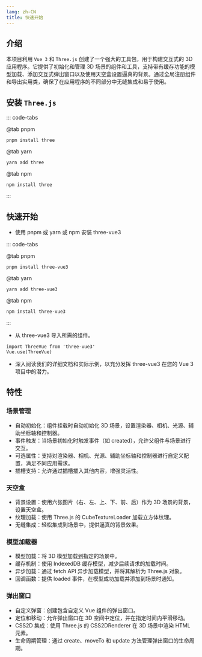 ```yaml
---
lang: zh-CN
title: 快速开始
---
```


## 介绍

本项目利用 `Vue 3` 和 `Three.js` 创建了一个强大的工具包，用于构建交互式的 3D 应用程序。它提供了初始化和管理 3D 场景的组件和工具，支持带有缓存功能的模型加载、添加交互式弹出窗口以及使用天空盒设置逼真的背景。通过全局注册组件和导出实用类，确保了在应用程序的不同部分中无缝集成和易于使用。

## 安装 `Three.js`

::: code-tabs

@tab pnpm

```bash:no-line-numbers
pnpm install three
```

@tab yarn

```bash:no-line-numbers
yarn add three
```

@tab npm

```bash:no-line-numbers
npm install three
```

:::

## 快速开始

- 使用 pnpm 或 yarn 或 npm 安装 three-vue3

::: code-tabs

@tab pnpm

```bash:no-line-numbers
pnpm install three-vue3
```

@tab yarn

```bash:no-line-numbers
yarn add three-vue3
```

@tab npm

```bash:no-line-numbers
npm install three-vue3
```

:::

- 从 three-vue3 导入所需的组件。

```js:no-line-numbers
import ThreeVue from 'three-vue3'
Vue.use(ThreeVue)
```

- 深入阅读我们的详细文档和实际示例，以充分发挥 three-vue3 在您的 Vue 3 项目中的潜力。

## 特性

### 场景管理

- 自动初始化：组件挂载时自动初始化 3D 场景，设置渲染器、相机、光源、辅助坐标轴和控制器。
- 事件触发：当场景初始化时触发事件（如 created），允许父组件与场景进行交互。
- 可选属性：支持对渲染器、相机、光源、辅助坐标轴和控制器进行自定义配置，满足不同应用需求。
- 插槽支持：允许通过插槽插入其他内容，增强灵活性。

### 天空盒

- 背景设置：使用六张图片（右、左、上、下、前、后）作为 3D 场景的背景，设置天空盒。
- 纹理加载：使用 Three.js 的 CubeTextureLoader 加载立方体纹理。
- 无缝集成：轻松集成到场景中，提供逼真的背景效果。

### 模型加载器

- 模型加载：将 3D 模型加载到指定的场景中。
- 缓存机制：使用 IndexedDB 缓存模型，减少后续请求的加载时间。
- 异步加载：通过 fetch API 异步加载模型，并将其解析为 Three.js 对象。
- 回调函数：提供 loaded 事件，在模型成功加载并添加到场景时通知。

### 弹出窗口

- 自定义弹窗：创建包含自定义 Vue 组件的弹出窗口。
- 定位和移动：允许弹出窗口在 3D 空间中定位，并在指定时间内平滑移动。
- CSS2D 集成：使用 Three.js 的 CSS2DRenderer 在 3D 场景中渲染 HTML 元素。
- 生命周期管理：通过 create、moveTo 和 update 方法管理弹出窗口的生命周期。
